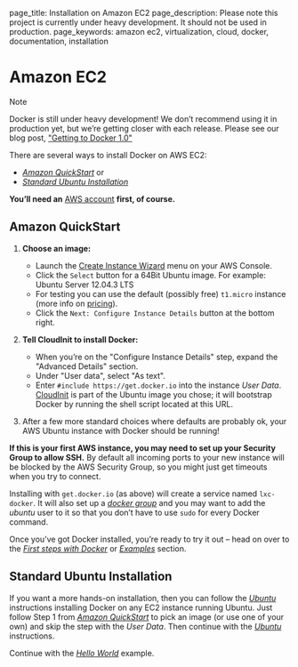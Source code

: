 page_title: Installation on Amazon EC2
page_description: Please note this project is currently under heavy development. It should not be used in production. 
page_keywords: amazon ec2, virtualization, cloud, docker, documentation, installation

# Amazon EC2

Note

Docker is still under heavy development! We don’t recommend using it in
production yet, but we’re getting closer with each release. Please see
our blog post, ["Getting to Docker
1.0"](http://blog.docker.io/2013/08/getting-to-docker-1-0/)

There are several ways to install Docker on AWS EC2:

-   [*Amazon QuickStart*](#amazonquickstart) or
-   [*Standard Ubuntu Installation*](#amazonstandard)

**You’ll need an** [AWS account](http://aws.amazon.com/) **first, of
course.**

## Amazon QuickStart

1.  **Choose an image:**
    -   Launch the [Create Instance
        Wizard](https://console.aws.amazon.com/ec2/v2/home?#LaunchInstanceWizard:)
        menu on your AWS Console.
    -   Click the `Select` button for a 64Bit Ubuntu
        image. For example: Ubuntu Server 12.04.3 LTS
    -   For testing you can use the default (possibly free)
        `t1.micro` instance (more info on
        [pricing](http://aws.amazon.com/en/ec2/pricing/)).
    -   Click the `Next: Configure Instance Details`
        button at the bottom right.

2.  **Tell CloudInit to install Docker:**
    -   When you’re on the "Configure Instance Details" step, expand the
        "Advanced Details" section.
    -   Under "User data", select "As text".
    -   Enter `#include https://get.docker.io` into
        the instance *User Data*.
        [CloudInit](https://help.ubuntu.com/community/CloudInit) is part
        of the Ubuntu image you chose; it will bootstrap Docker by
        running the shell script located at this URL.

3.  After a few more standard choices where defaults are probably ok,
    your AWS Ubuntu instance with Docker should be running!

**If this is your first AWS instance, you may need to set up your
Security Group to allow SSH.** By default all incoming ports to your new
instance will be blocked by the AWS Security Group, so you might just
get timeouts when you try to connect.

Installing with `get.docker.io` (as above) will
create a service named `lxc-docker`. It will also
set up a [*docker group*](../binaries/#dockergroup) and you may want to
add the *ubuntu* user to it so that you don’t have to use
`sudo` for every Docker command.

Once you’ve got Docker installed, you’re ready to try it out – head on
over to the [*First steps with Docker*](../../use/basics/) or
[*Examples*](../../examples/) section.

## Standard Ubuntu Installation

If you want a more hands-on installation, then you can follow the
[*Ubuntu*](../ubuntulinux/#ubuntu-linux) instructions installing Docker
on any EC2 instance running Ubuntu. Just follow Step 1 from [*Amazon
QuickStart*](#amazonquickstart) to pick an image (or use one of your
own) and skip the step with the *User Data*. Then continue with the
[*Ubuntu*](../ubuntulinux/#ubuntu-linux) instructions.

Continue with the [*Hello
World*](../../examples/hello_world/#hello-world) example.
